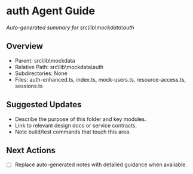 ﻿# auth Agent Guide
*Auto-generated summary for src\lib\mockdata\auth*

## Overview
- Parent: src\lib\mockdata
- Relative Path: src\lib\mockdata\auth
- Subdirectories: None
- Files: auth-enhanced.ts, index.ts, mock-users.ts, resource-access.ts, sessions.ts

## Suggested Updates
- Describe the purpose of this folder and key modules.
- Link to relevant design docs or service contracts.
- Note build/test commands that touch this area.

## Next Actions
- [ ] Replace auto-generated notes with detailed guidance when available.
